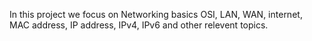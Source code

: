 In this project we focus on Networking basics OSI, LAN, WAN, internet, MAC address, IP address, IPv4, IPv6 and other relevent topics.

